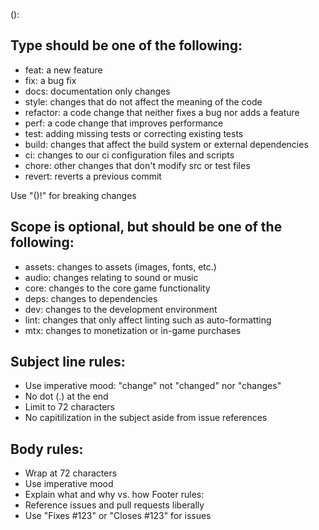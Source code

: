 <type>(<scope>): <subject>

<body>

<footer>

## Type should be one of the following:

- feat: a new feature
- fix: a bug fix
- docs: documentation only changes
- style: changes that do not affect the meaning of the code
- refactor: a code change that neither fixes a bug nor adds a feature
- perf: a code change that improves performance
- test: adding missing tests or correcting existing tests
- build: changes that affect the build system or external dependencies
- ci: changes to our ci configuration files and scripts
- chore: other changes that don't modify src or test files
- revert: reverts a previous commit

Use "<type>(<scope>)!" for breaking changes

## Scope is optional, but should be one of the following:

- assets: changes to assets (images, fonts, etc.)
- audio: changes relating to sound or music
- core: changes to the core game functionality
- deps: changes to dependencies
- dev: changes to the development environment
- lint: changes that only affect linting such as auto-formatting
- mtx: changes to monetization or in-game purchases

## Subject line rules:

- Use imperative mood: "change" not "changed" nor "changes"
- No dot (.) at the end
- Limit to 72 characters
- No capitilization in the subject aside from issue references

## Body rules:

- Wrap at 72 characters
- Use imperative mood
- Explain what and why vs. how Footer rules:
- Reference issues and pull requests liberally
- Use "Fixes #123" or "Closes #123" for issues
